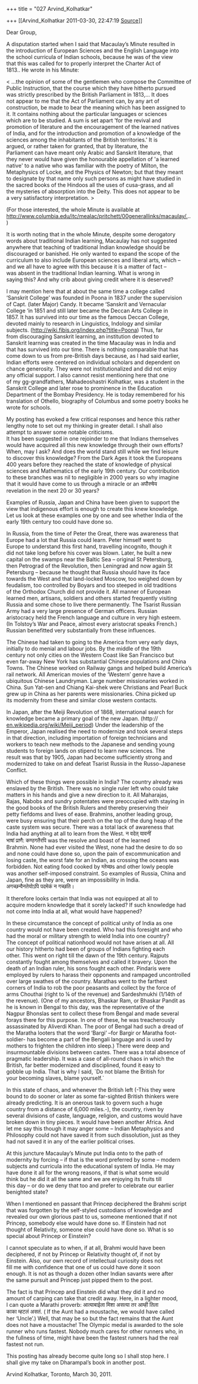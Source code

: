 +++
title = "027 Arvind_Kolhatkar"

+++
[[Arvind_Kolhatkar	2011-03-30, 22:47:19 [Source](https://groups.google.com/g/samskrita/c/WNbhNu2rWic)]]



Dear Group,  
  
A disputation started when I said that Macaulay’s Minute resulted in  
the introduction of European Sciences and the English Language into  
the school curricula of Indian schools, because he was of the view  
that this was called for to properly interpret the Charter Act of  
1813.. He wrote in his Minute:  
  
\< ...the opinion of some of the gentlemen who compose the Committee of  
Public Instruction, that the course which they have hitherto pursued  
was strictly prescribed by the British Parliament in 1813,... It does  
not appear to me that the Act of Parliament can, by any art of  
construction, be made to bear the meaning which has been assigned to  
it. It contains nothing about the particular languages or sciences  
which are to be studied. A sum is set apart 'for the revival and  
promotion of literature and the encouragement of the learned natives  
of India, and for the introduction and promotion of a knowledge of the  
sciences among the inhabitants of the British territories.' It is  
argued, or rather taken for granted, that by literature, the  
Parliament can have meant only Arabic and Sanskrit literature, that  
they never would have given the honourable appellation of 'a learned  
native' to a native who was familiar with the poetry of Milton, the  
Metaphysics of Locke, and the Physics of Newton; but that they meant  
to designate by that name only such persons as might have studied in  
the sacred books of the Hindoos all the uses of cusa-grass, and all  
the mysteries of absorption into the Deity. This does not appear to be  
a very satisfactory interpretation. \>  
  
(For those interested, the whole Minute is available at  
<http://www.columbia.edu/itc/mealac/pritchett/00generallinks/macaulay/.>..  
)  
  
It is worth noting that in the whole Minute, despite some derogatory  
words about traditional Indian learning, Macaulay has not suggested  
anywhere that teaching of traditional Indian knowledge should be  
discouraged or banished. He only wanted to expand the scope of the  
curriculum to also include European sciences and liberal arts, which –  
and we all have to agree with this because it is a matter of fact –  
was absent in the traditional Indian learning. What is wrong in  
saying this? And why crib about giving credit where it is deserved?  
  
I may mention here that at about the same time a college called  
‘Sanskrit College’ was founded in Poona in 1837 under the supervision  
of Capt. (later Major) Candy. It became ‘Sanskrit and Vernacular  
College ‘in 1851 and still later became the Deccan Arts College in  
1857. It has survived into our time as the famous Deccan College,  
devoted mainly to research in Linguistics, Indology and similar  
subjects. (<http://wiki.fibis.org/index.php?title=Poona>) Thus, far  
from discouraging Sanskrit learning, an institution devoted to  
Sanskrit learning was created in the time Macaulay was in India and  
that has survived into our time. There is nothing comparable that has  
come down to us from pre-British days because, as I had said earlier,  
Indian efforts were centered on individual scholars and dependent on  
chance generosity. They were not institutionalized and did not enjoy  
any official support. I also cannot resist mentioning here that one  
of my gg-grandfathers, Mahadeoshastri Kolhatkar, was a student in the  
Sanskrit College and later rose to prominence in the Education  
Department of the Bombay Presidency. He is today remembered for his  
translation of Othello, biography of Columbus and some poetry books he  
wrote for schools.  
  
My posting has evoked a few critical responses and hence this rather  
lengthy note to set out my thinking in greater detail. I shall also  
attempt to answer some notable criticisms.  
It has been suggested in one rejoinder to me that Indians themselves  
would have acquired all this new knowledge through their own efforts?  
When, may I ask? And does the world stand still while we find leisure  
to discover this knowledge? From the Dark Ages it took the Europeans  
400 years before they reached the state of knowledge of physical  
sciences and Mathematics of the early 19th century. Our contribution  
to these branches was nil to negligible in 2000 years so why imagine  
that it would have come to us through a miracle or an अपौरुषेय  
revelation in the next 20 or 30 years?  
  
Examples of Russia, Japan and China have been given to support the  
view that indigenous effort is enough to create this knew knowledge.  
Let us look at these examples one by one and see whether India of the  
early 19th century too could have done so.  
  
In Russia, from the time of Peter the Great, there was awareness that  
Europe had a lot that Russia could learn. Peter himself went to  
Europe to understand this first hand, travelling incognito, though it  
did not take long before his cover was blown. Later, he built a new  
capital on the swamps near the Baltic Sea – original St Petersburg,  
then Petrograd of the Revolution, then Leningrad and now again St  
Petersburg – because he thought that Russia should have its face  
towards the West and that land-locked Moscow, too weighed down by  
feudalism, too controlled by Boyars and too steeped in old traditions  
of the Orthodox Church did not provide it. All manner of European  
learned men, artisans, soldiers and others started frequently visiting  
Russia and some chose to live there permanently. The Tsarist Russian  
Army had a very large presence of German officers. Russian  
aristocracy held the French language and culture in very high esteem.  
(In Tolstoy’s War and Peace, almost every aristocrat speaks French.)  
Russian benefitted very substantially from these influences.  
  
The Chinese had taken to going to the America from very early days,  
initially to do menial and labour jobs. By the middle of the 19th  
century not only cities on the Western Coast like San Francisco but  
even far-away New York has substantial Chinese populations and China  
Towns. The Chinese worked on Railway gangs and helped build America’s  
rail network. All American movies of the ‘Western’ genre have a  
ubiquitous Chinese Laundryman. Large number missionaries worked in  
China. Sun Yat-sen and Chiang Kai-shek were Christians and Pearl Buck  
grew up in China as her parents were missionaries. China picked up  
its modernity from these and similar close western contacts.  
  
In Japan, after the Meiji Revolution of 1868, international search for  
knowledge became a primary goal of the new Japan. (http://  
[en.wikipedia.org/wiki/Meiji_period](http://en.wikipedia.org/wiki/Meiji_period)) Under the leadership of the  
Emperor, Japan realised the need to modernize and took several steps  
in that direction, including importation of foreign technicians and  
workers to teach new methods to the Japanese and sending young  
students to foreign lands on stipend to learn new sciences. The  
result was that by 1905, Japan had become sufficiently strong and  
modernized to take on and defeat Tsarist Russia in the Russo-Japanese  
Conflict.  
  
Which of these things were possible in India? The country already was  
enslaved by the British. There was no single ruler left who could take  
matters in his hands and give a new direction to it. All Maharajas,  
Rajas, Nabobs and sundry potentates were preoccupied with staying in  
the good books of the British Rulers and thereby preserving their  
petty fiefdoms and lives of ease. Brahmins, another leading group,  
were busy ensuring that their perch on the top of the dung heap of the  
caste system was secure. There was a total lack of awareness that  
India had anything at all to learn from the West. न वदेत् यावनीं  
भाषां प्राणै: कण्ठगतैरपि was the resolve and boast of the learned  
Brahmin. None had ever visited the West, none had the desire to do so  
and none could have done so, upon the pain of excommunication and  
losing caste, the worst fate for an Indian, as crossing the oceans was  
forbidden. Not eating food cooked by म्लेच्छs and other lowly people  
was another self-imposed constraint. So examples of Russia, China and  
Japan, fine as they are, were an impossibility in India.  
अगच्छन्वैनतेयोऽपि पदमेकं न गच्छति।  
  
It therefore looks certain that India was not equipped at all to  
acquire modern knowledge that it sorely lacked? If such knowledge had  
not come into India at all, what would have happened?  
  
In these circumstance the concept of political unity of India as one  
country would not have been created. Who had this foresight and who  
had the moral or military strength to wield India into one country?  
The concept of political nationhood would not have arisen at all. All  
our history hitherto had been of groups of Indians fighting each  
other. This went on right till the dawn of the 19th century. Rajputs  
constantly fought among themselves and called it bravery. Upon the  
death of an Indian ruler, his sons fought each other. Pindaris were  
employed by rulers to harass their opponents and rampaged uncontrolled  
over large swathes of the country. Marathas went to the farthest  
corners of India to rob the poor peasants and collect by the force of  
arms Chouthai (right to ¼ of the revenue) and Sardeshmukhi (1/14th of  
the revenue). (One of my ancestors, Bhaskar Ram, or Bhaskar Pandit as  
he is known in Bengal to this day, was the representative of the  
Nagpur Bhonslas sent to collect these from Bengal and made several  
forays there for this purpose. In one of these, he was treacherously  
assassinated by Aliverdi Khan. The poor of Bengal had such a dread of  
the Maratha looters that the word ‘Bargi’ –for Bargir or Maratha foot-  
soldier- has become a part of the Bengali language and is used by  
mothers to frighten the children into sleep.) There were deep and  
insurmountable divisions between castes. There was a total absence of  
pragmatic leadership. It was a case of all-round chaos in which the  
British, far better modernized and disciplined, found it easy to  
gobble up India. That is why I said, \`Do not blame the British for  
your becoming slaves, blame yourself.\`  
  
In this state of chaos, and whenever the British left (-This they were  
bound to do sooner or later as some far-sighted British thinkers were  
already predicting. It is an onerous task to govern such a huge  
country from a distance of 6,000 miles.-), the country, riven by  
several divisions of caste, language, religion, and customs would have  
broken down in tiny pieces. It would have been another Africa. And  
let me say this though it may anger some – Indian Metaphysics and  
Philosophy could not have saved it from such dissolution, just as they  
had not saved it in any of the earlier political crises.  
  
At this juncture Macaulay’s Minute put India onto to the path of  
modernity by forcing – if that is the word preferred by some – modern  
subjects and curricula into the educational system of India. He may  
have done it all for the wrong reasons, if that is what some would  
think but he did it all the same and we are enjoying its fruits till  
this day – or do we deny that too and prefer to celebrate our earlier  
benighted state?  
  
When I mentioned en passant that Princep deciphered the Brahmi script  
that was forgotten by the self-styled custodians of knowledge and  
revealed our own glorious past to us, someone mentioned that if not  
Princep, somebody else would have done so. If Einstein had not  
thought of Relativity, someone else could have done so. What is so  
special about Princep or Einstein?  
  
I cannot speculate as to when, if at all, Brahmi would have been  
deciphered, if not by Princep or Relativity thought of, if not by  
Einstein. Also, our own record of intellectual curiosity does not  
fill me with confidence that one of us could have done it soon  
enough. It is not as though a dozen other Indian savants were after  
the same pursuit and Princep just pipped them to the post.  
  
The fact is that Princep and Einstein did what they did it and no  
amount of carping can take that credit away. Here, in a lighter mood,  
I can quote a Marathi proverb: आत्याबाईला मिशा असत्या तर आम्ही तिला  
काका म्हटलं असतं. ( If the Aunt had a moustache, we would have called  
her ‘Uncle’.) Well, that may be so but the fact remains that the Aunt  
does not have a moustache! The Olympic medal is awarded to the sole  
runner who runs fastest. Nobody much cares for other runners who, in  
the fullness of time, might have been the fastest runners had the real  
fastest not run.  
  
This posting has already become quite long so I shall stop here. I  
shall give my take on Dharampal’s book in another post.  
  
Arvind Kolhatkar, Toronto, March 30, 2011.  

